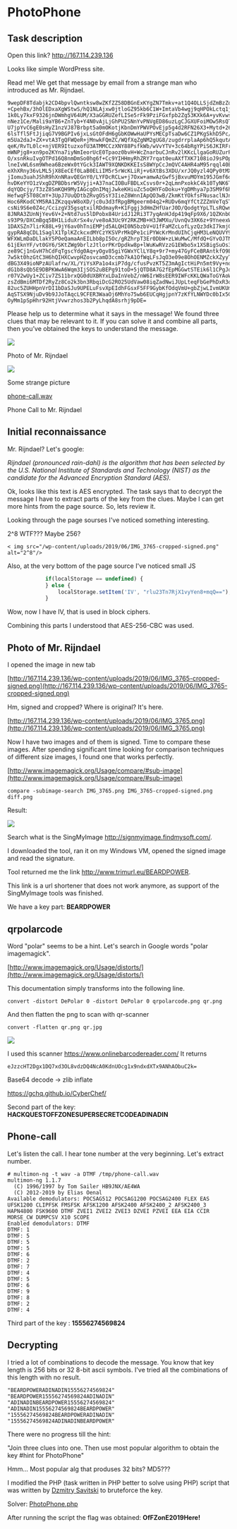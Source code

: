 # PhotoPhone

## Task description
Open this link?
<a href=http://167.114.239.136> http://167.114.239.136</a>

Looks like simple WordPress site.


Read me!
We get that message by email from a strange man who introduced as Mr. Rijndael.
```
9wepDF8Tdabjk2CD4bpvlQwntksw8wZKfZZ58DBGnExKYgZN7Tmkv+at1Q4OLLSjdZmBzZq/HKj+
+CpehBx/3hOlEDxaXgWStwS/hQ1NLAjxw0jtloGZ95kb6C1W+ImtaVb4wgj9qHPOkLctq1jkhQNu
1k0Ly7kxF9326jnDWmhgV64UM/X3aGGRUZefLISe5rFk9PziFGxfpb2Zg53KXk6A+yvKvwsdIPTC
nNez1Ce/Mali9aYB6+ZnTyb+Y4N0vAjLjGhPU2SNnYvPNVgED86uzLgCJGXUFoiMOw5RsQTuRVYE
U7jpYvC6gE0sHyZ1nzVJ87Brbpt5a0mOKotjKbnDmYPWVPOvEjp5g4d2RFN26X3+Mytd+26E/HtV
6lsTfl5FtJjiqG7V9BGPIv6jxLsGtOFdH6gGbKOWwHaUPYsMECpTsaDw6CZ1PKgSkhD5Pc/wqEad
m5Ua2daJ+ZX+vtA3TgQFWQeR+jMnwkFQmZC/WQfXqZgNM2gUG8/zugdrrplaAp6hQ5kqutA32SIO
qeK/RvTL0lc+njVER9ItuzxofU3ATMMCCzXNY88PsfkWb/wVvYTV+3c64bRgYPiS6JKIRFrbJR+X
mWNPjg8+xn9po2KYna7iyNmIeorUcE0Tpaoz0bvH+WcZnarbuCJnRv2lKKcLlgaGoRUZurPdJFUC
O/xsnRkuIvgOTPd16Q8nmDmSo0hg6f+Cc9YIHHmyRhZRY7rqat0euAXfTXK7108ioJ9sPOpciha4
lneIvWL6sm9Whea6BzeWx0tYGck3IAWT9XQNKDKKEIsS8WYpCcJmQVC4AHR4aM95rqql40EpmUah
eXhXRny36vLML5jX8EeCEf0LaB0ELiIM5r5rWcKLiRj+v6XtBs3XDU/xrJQ0yzl4QPy0tMXQ2jU+
jIomu3uahJShR9hXnNRavQEGnY0/LYFDcRCLw+j7Oxw+amwAzGwfSjBxvuMOYm195JGmf6drrC49
hvDKeYYO1zVxgDZPBDbsrW5Vyji+A37naCIOBuFBDLxCsvs0r+2qLmnPxokkC4k10TyNK6TXB87u
dqYQDcjy/T3zZ8SmKQH9MyIAGcgOnIMqjJwkeKHiuZc5oQHYFoDoku+YgDMhya7p3SM9f6hvVwbK
HefwqF5T08CmY+3UpJ7UuQDtbZRvgOSsY3IieZ8WnnIApQO3wB/ZkmKtYOkfsFNusaclNJnnH8M6
Hoc6RKodCYM5RA1ZKzqqvW8oXD/jc0u3d3fRpgBMgeerm04q2+RUDv6mqYfCtZZZmVeTqSTOCbiY
csNi9S6e0Z4c/CcizgV35gsqtxilRDdmayR+K1Fggj3dHmZHfUarJ0D/QodgtYpLTLsRQwnW/HhM
8JNRA3ZUnNjYev6V+2+Ntd7us5lDPobx84UridJ12Ri3T7yqAnHJdp419qFp9X6/1QZKnb0ccLRU
s93P9/DXCmBgq5BH1LiduXrSx4v/ve8oA3Uc9Y2RKZMB+H3JWMXu/UvnQv3XK6z+9YneexWavdqi
1DAXSZn7lirK88L+9jY6av0hTniEMPjd5ALQHI0N5bzbV+U1fFaMZcLofLyzQz3dkI7kmjGfMa0b
gypRA8qCDL1SaglX1TplKZckcxdMYCzYKSVPrMkQPe1ciPYWcKrMndUIhCjqHM3LeNQUVY9FBKaW
WFXWLmDaDLlakY5POeQamaAnEILbb8pI5Oc/gRZhrpT3Er0DbW+zLWuMwC/MfdQ+GYvOJTNfhmjj
61jEknYF/vt0GY6/SKtZWg9brlzJtlorPKrDpdkw8p+lWuKwRVzzG1EWbo5x1XSBigSuOs3i5+Wf
ze89Cj1nGvH7hCdFqTgscYdg0Aq+yOgv85giYGWxYClLY8q+9r7+my47GyFCeBRAntkfO9Eudxrd
7w5kt0hzGtC3H6hQIHXCwvpHZosvcamD3ccmb7kA1OfWqLFsJqO3e09e8OhOENMZckXZyyTGuzhW
dBG3X49ioNPzAUlafrw/XL/YiYsXPa1o4xiP7dg/cfusPvzKT5Z3mAgIctHiPn5mt9Vy+nd4kej4
dG1b8sQb5E9DBPKWwA6Wqm3IjSOS2uBEPg91toD+5jQTD8A7G2fEpMGGwtSTEik6l1CPgJoNwk35
r07V2wUy1+ZCiv7ZS11brxQG0dUXBRYxLDaInVebZ/nW6IrW8sEER9IWFcKKLQWaToGYAoWFwhMV
zsZdBmi6MTDf2RyZz8Co2k3bn3RbqiDcG2RO25UdVaw08iqZadNwiJUpLteqFbGePhDxR3qKDHyq
82uc5ZUHHpnVrDI1bDaSJu9UPELuFsvXpEIdhFGsxF5FF9GybKfOdqVmU+gbZjwLIvmUKUmJvOjX
AqSTSX9NjuDv9b9JJoTAqcL9CFER3WaaOj6MhYo75wb6EUCqHgjpnY7zKfYLNWYDc0bIx5GzKXvn
OyMm1pSpHhr92HtjVvwrzhos3b2PyLhqdA8srhj9pDE=
```
Please help us to determine what it says in the message! We found three clues that may be relevant to it. If you can solve it and combine all parts, then you’ve obtained the keys to understand the message.


![](clues/IMG_3765-cropped-signed.png)

Photo of Mr. Rijndael

![](clues/qrpolarcode.png)

Some strange picture

[phone-call.wav](clues/phone-call.wav)

Phone Call to Mr. Rijndael

## Initial reconnaissance
Mr. Rijndael? 
Let's google:

*Rijndael (pronounced rain-dahl) is the algorithm that has been selected by the U.S. National Institute of Standards and Technology (NIST) as the candidate for the Advanced Encryption Standard (AES).*

Ok, looks like this text is AES encrypted. The task says that to decrypt the message I have to extract parts of the key from the clues. Maybe I can get more hints from the page source. So, lets review it. 

Looking through the page sourses I've noticed something interesting. 

2^8 WTF??? Maybe 256?
```
< img src="/wp-content/uploads/2019/06/IMG_3765-cropped-signed.png" alt="2^8"/>
```

Also, at the very bottom of the page source I've noticed small JS

```js
            if(localStorage == undefined) {
            } else {
                localStorage.setItem('IV', "rlu23Tn7RjX1vyYen8+mqQ==");
            }
```

Wow, now I have IV, that is used in block ciphers.

Combining this parts I understood that AES-256-CBC was used.

## Photo of Mr. Rijndael
I opened the image in new tab

[http://167.114.239.136/wp-content/uploads/2019/06/IMG_3765-cropped-signed.png](http://167.114.239.136/wp-content/uploads/2019/06/IMG_3765-cropped-signed.png)

Hm, signed and cropped? Where is original? It's here.

[http://167.114.239.136/wp-content/uploads/2019/06/IMG_3765.png](http://167.114.239.136/wp-content/uploads/2019/06/IMG_3765.png)

Now I have two images and of them is signed. Time to compare these images.
After spending significant time looking for comparison techniques of different size images, I found one that works perfectly.

[http://www.imagemagick.org/Usage/compare/#sub-image](http://www.imagemagick.org/Usage/compare/#sub-image)


```
compare -subimage-search IMG_3765.png IMG_3765-cropped-signed.png diff.png
```

Result:

![](clues/diff-0.png)

Search what is the SingMyImage
http://signmyimage.findmysoft.com/.

I downloaded the tool, ran it on my Windows VM, opened the signed image and read the signature.

Tool returned me the link http://www.trimurl.eu/BEARDPOWER.

This link is a url shortener that does not work anymore, as support of the SingMyImage tools was finished. 

We have a key part: **BEARDPOWER**

## qrpolarcode

Word "polar" seems to be a hint. Let's search in Google words "polar imagemagick".

[http://www.imagemagick.org/Usage/distorts/](http://www.imagemagick.org/Usage/distorts/)

This documentation simply transforms into the following line.
```
convert -distort DePolar 0 -distort DePolar 0 qrpolarcode.png qr.png
```
And then flatten the png to scan with qr-scanner
```
convert -flatten qr.png qr.jpg
```
![](clues/qr.jpg)

I used this scanner https://www.onlinebarcodereader.com/
It returns
```
eJzzcHT2Dgx1DQ7xd3OL8vdzDQ4NcA0KdnUOcg1x9ndxdXTx9ANhAObuC2k=
```

Base64 decode -> zlib inflate

<a href="https://gchq.github.io/CyberChef">https://gchq.github.io/CyberChef/</a>


Second part of the key: **HACKQUESTOFFZONESUPERSECRETCODEADINADIN**

## Phone-call

Let's listen the call. I hear tone number at the very beginning. Let's extract number.
```
# multimon-ng -t wav -a DTMF /tmp/phone-call.wav 
multimon-ng 1.1.7
  (C) 1996/1997 by Tom Sailer HB9JNX/AE4WA
  (C) 2012-2019 by Elias Oenal
Available demodulators: POCSAG512 POCSAG1200 POCSAG2400 FLEX EAS UFSK1200 CLIPFSK FMSFSK AFSK1200 AFSK2400 AFSK2400_2 AFSK2400_3 HAPN4800 FSK9600 DTMF ZVEI1 ZVEI2 ZVEI3 DZVEI PZVEI EEA EIA CCIR MORSE_CW DUMPCSV X10 SCOPE
Enabled demodulators: DTMF
DTMF: 1
DTMF: 5
DTMF: 5
DTMF: 5
DTMF: 6
DTMF: 2
DTMF: 7
DTMF: 4
DTMF: 5
DTMF: 6
DTMF: 9
DTMF: 8
DTMF: 2
DTMF: 4
```
Third part of the key : **15556274569824**

## Decrypting

I tried a lot of combinations to decode the message. You know that key length is 256 bits or 32 8-bit ascii symbols.
I've tried all the combinations of this length with no result.

```
"BEARDPOWERADINADIN15556274569824"
"BEARDPOWER15556274569824ADINADIN"
"ADINADINBEARDPOWER15556274569824"
"ADINADIN15556274569824BEARDPOWER"
"15556274569824BEARDPOWERADINADIN"
"15556274569824ADINADINBEARDPOWER"
```

There were no progress till the hint:

"Join three clues into one. Then use most popular algorithm to obtain the key #hint for PhotoPhone"

Hmm... Most popular alg that produses 32 bits? MD5???

I modified the PHP (task written in PHP better to solve using PHP) script that was written by [Dzmitry Savitski](https://github.com/dzmitry-savitski) to bruteforce the key.

Solver: [PhotoPhone.php](PhotoPhone.php)

After running the script the flag was obtained: 
**OfFZonE2019Here!**
